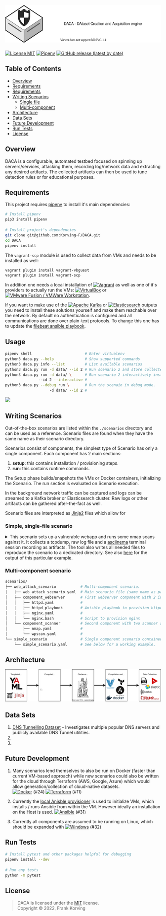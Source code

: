 # <a href="https://github.com/Korving-F/DACA"><img alt="DACA" src="/images/logo.svg" height="120"></a>
[![License MIT](https://img.shields.io/badge/license-MIT-blue)](https://en.wikipedia.org/wiki/MIT_License)
[![Pipenv](https://img.shields.io/github/pipenv/locked/python-version/Korving-F/DACA)](https://github.com/pypa/pipenv)
[![GitHub release (latest by date)](https://img.shields.io/github/v/release/Korving-F/daca)](https://github.com/Korving-F/DACA)


## Table of Contents
* [Overview](#overview)
* [Requirements](#requirements)
* [Requirements](#usage)
* [Writing Scenarios](#writing-scenarios)
    * [Single file](#simple-single-file-scenario)
    * [Multi-component](#multi-component-scenario)
* [Architecture](#architecture)
* [Data Sets](#data-sets)  
* [Future Development](#future-development)  
* [Run Tests](#run-tests)  
* [License](#license)  

## Overview
DACA is a configurable, automated testbed focused on spinning up servers/services, attacking them, recording log/network data and extracting any desired artifacts.
The collected artifacts can then be used to tune detection rules or for educational purposes.

## Requirements
This project requires [pipenv](https://github.com/pypa/pipenv#installation) to install it's main dependencies:
```bash
# Install pipenv
pip3 install pipenv

# Install project's dependencies
git clone git@github.com:Korving-F/DACA.git
cd DACA
pipenv install
```
The `vagrant-scp` module is used to collect data from VMs and needs to be installed as well:
```bash
vagrant plugin install vagrant-vbguest
vagrant plugin install vagrant-scp
```

In addition one needs a local installation of [![Vagrant](https://img.shields.io/badge/vagrant-%231563FF.svg?style=for-the-badge&logo=vagrant&logoColor=white)](https://www.vagrantup.com/)
as well as one of it's providers to actually run the VMs: [![VirtualBox](https://img.shields.io/static/v1?style=for-the-badge&message=VirtualBox&color=183A61&logo=VirtualBox&logoColor=FFFFFF&label=)](https://www.virtualbox.org/) or [![VMware Fusion / VMWare Workstation](https://img.shields.io/static/v1?style=for-the-badge&message=VMware&color=607078&logo=VMware&logoColor=FFFFFF&label=)](https://www.vagrantup.com/docs/providers/vmware).

If you want to make use of the [![Apache Kafka](https://img.shields.io/static/v1?style=for-the-badge&message=Apache+Kafka&color=231F20&logo=Apache+Kafka&logoColor=FFFFFF&label=)](https://kafka.apache.org/) or [![Elasticsearch](https://img.shields.io/static/v1?style=for-the-badge&message=Elasticsearch&color=005571&logo=Elasticsearch&logoColor=FFFFFF&label=)](https://www.elastic.co/) outputs you need to install these solutions yourself and make them reachable over the network. By default no authentication is configured and all communications are done over plain-text protocols. To change this one has to update the [filebeat ansible playbook](https://github.com/Korving-F/DACA/blob/main/daca/templates/filebeat_playbook.j2).

## Usage
```bash
pipenv shell                        # Enter virtualenv
python3 daca.py --help              # Show supported commands
python3 daca.py info --list         # List available scenarios
python3 daca.py run -d data/ --id 2 # Run scenario 2 and store collected data in ./data/ directory
python3 daca.py run -d data/ \      # Run scenario 2 interactively instead of in automated mode
               --id 2 --interactive # 
python3 daca.py --debug run \       # Run the scenaio in debug mode.
                    -d data/ --id 2 #
```
![](data/simple_example_scenario/runthrough.gif)

## Writing Scenarios
Out-of-the-box scenarios are listed within the `./scenarios` directory and can be used as a reference.
Scenario files are found when they have the same name as their scenario directory.

Scenarios consist of components, the simplest type of Scenario has only a single component.
Each component has 2 main sections:
1. **setup**: this contains installation / provisioning steps.
2. **run**: this contains runtime commands.

The Setup phase builds/snapshots the VMs or Docker containers, initializing the Scenario.
The run section is evaluated on Scenario execution.

In the background network traffic can be captured and logs can be streamed to a Kafka broker or Elasticsearch cluster.
Raw logs or other artifacts can be gathered after-the-fact as well.

Scenario files are interpreted as [Jinja2](https://jinja.palletsprojects.com/en/3.1.x/) files which allow for 

### Simple, single-file scenario
<details>
<summary>This scenario sets up a vulnerable webapp and runs some nmap scans against it.
It collects a tcpdump, raw log file and a <a href="https://asciinema.org/">asciinema</a> terminal session recording as artifacts.
The tool also writes all needed files to reproduce the scenario to a dedicated directory.
See also <a href="https://github.com/Korving-F/DACA/tree/main/data/simple_example_scenario">here</a> for the output of this particular example.</summary>
<p>

```yaml
# simple_scenario.yaml
name: "Simple example Scenario"
description: |
  "This Scenario sets up a vulnerable web application and runs multiple NMAP scans against it."
provisioner: vagrant
use_default_templates: True

components:
  - name: main_server
    description: Main Ubuntu machine used in this example scenario
    image: ubuntu/focal64
    setup:
      type: shell
      val: >
        echo "[+] Installing dependencies";
        sudo apt-get update;
        sudo apt install -y python2.7 unzip nmap asciinema;

        echo "[+] Installing Vulnerable Web App Gruyère";
        wget http://google-gruyere.appspot.com/gruyere-code.zip -O /tmp/gruyere-code.zip;
        unzip /tmp/gruyere-code.zip -d /opt/gruyere-code;

    # Notice the Jinja2 template variable
    run:
      type: shell
      val: >
        echo "[+] Run webserver";
        set -x;
        sudo python2.7 /opt/gruyere-code/gruyere.py > /tmp/gruyere.log 2>&1 & sleep 1;
        "{{ variables.nmap }}";

    artifacts_to_collect:
      - type: pcap
        val:  ["tcpdump -i any -n -t -w /tmp/web.pcap port 8008"]
      - type: files
        val: ["/tmp/gruyere.log", "/tmp/*.cast", "/tmp/*.pcap"]
      - type: cli_recording
        val: ["/tmp/nmap.cast"]

# These entries are substituted for the Jinja2 tempate variable in the run section.
variables:
  - nmap:
    - nmap -sV -p 8008 --script=http-enum 127.0.0.1
    - nmap -p8008 --script http-waf-detect 127.0.0.1
    - nmap -p8008 --script http-wordpress-users 127.0.0.1
```

</p>
</details>

### Multi-component scenario
```bash
scenarios/
├── web_attack_scenario           # Multi-component scenario.
│   ├── web_attack_scenario.yaml  # Main scenario file (same name as parent directory)
│   ├── component_webserver       # First webserver component with 2 instances.
│   │   ├── httpd.yaml            # 
│   │   ├── httpd_playbook        # Anisble playbook to provision httpd
│   │   ├── nginx.yaml            # 
│   │   └── nginx.bash            # Script to provision nginx
│   └── component_scanner         # Second component with two scanner subcomponents.
│       ├── nmap.yaml             # 
│       └── wpscan.yaml           # 
└── simple_scenario               # Single component scenario contained in a single file. 
    └── simple_scenario.yaml      # See below for a working example.
```



## Architecture
![](images/architecture.svg)

## Data Sets
1. [DNS Tunnelling Dataset](https://github.com/Korving-F/dns-tunnel-dataset) - Investigates multiple popular DNS servers and publicly available DNS Tunnel utilities.
2. 
3. 

## Future Development
1. Many scenarios lend themselves to also be run on Docker (faster than current VM-based approach) while new scenarios could also be written for the cloud through Terraform (AWS, Google, Azure) which would allow generation/collection of cloud-native datasets.  
[![Docker](https://img.shields.io/badge/docker-%232496ED.svg?&style=for-the-badge&logo=docker&logoColor=white)](https://www.docker.com/) (#24) [![Terraform](https://img.shields.io/static/v1?style=for-the-badge&message=Terraform&color=7B42BC&logo=Terraform&logoColor=FFFFFF&label=)](https://www.terraform.io/) (#11) 

2. Currently the [local Anisble provisioner](https://www.vagrantup.com/docs/provisioning/ansible_local) is used to initialize VMs, which installs / runs Ansible from within the VM. However ideally an installation on the Host is used. [![Ansible](https://img.shields.io/badge/ansible-%231A1918.svg?style=for-the-badge&logo=ansible&logoColor=white)](https://www.ansible.com/)  (#31)

3. Currently all components are assumed to be running on Linux, which should be expanded with [![Windows](https://img.shields.io/badge/Windows-0078D6?style=for-the-badge&logo=windows&logoColor=white)](https://developer.microsoft.com/en-us/microsoft-edge/tools/vms/) (#32)

## Run Tests
```bash
# Install pytest and other packages helpful for debugging
pipenv install --dev

# Run any tests
python -m pytest
```

## License
> DACA is licensed under the [MIT](#) license.  
> Copyright &copy; 2022, Frank Korving
